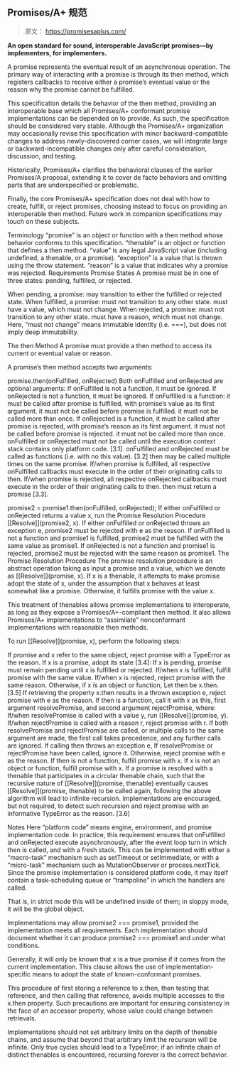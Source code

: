 ## Promises/A+ 规范
> 原文： https://promisesaplus.com/

**An open standard for sound, interoperable JavaScript promises—by implementers, for implementers.**

A promise represents the eventual result of an asynchronous operation. The primary way of interacting with a promise is through its then method, which registers callbacks to receive either a promise’s eventual value or the reason why the promise cannot be fulfilled.

This specification details the behavior of the then method, providing an interoperable base which all Promises/A+ conformant promise implementations can be depended on to provide. As such, the specification should be considered very stable. Although the Promises/A+ organization may occasionally revise this specification with minor backward-compatible changes to address newly-discovered corner cases, we will integrate large or backward-incompatible changes only after careful consideration, discussion, and testing.

Historically, Promises/A+ clarifies the behavioral clauses of the earlier Promises/A proposal, extending it to cover de facto behaviors and omitting parts that are underspecified or problematic.

Finally, the core Promises/A+ specification does not deal with how to create, fulfill, or reject promises, choosing instead to focus on providing an interoperable then method. Future work in companion specifications may touch on these subjects.

Terminology
“promise” is an object or function with a then method whose behavior conforms to this specification.
“thenable” is an object or function that defines a then method.
“value” is any legal JavaScript value (including undefined, a thenable, or a promise).
“exception” is a value that is thrown using the throw statement.
“reason” is a value that indicates why a promise was rejected.
Requirements
Promise States
A promise must be in one of three states: pending, fulfilled, or rejected.

When pending, a promise:
may transition to either the fulfilled or rejected state.
When fulfilled, a promise:
must not transition to any other state.
must have a value, which must not change.
When rejected, a promise:
must not transition to any other state.
must have a reason, which must not change.
Here, “must not change” means immutable identity (i.e. ===), but does not imply deep immutability.

The then Method
A promise must provide a then method to access its current or eventual value or reason.

A promise’s then method accepts two arguments:

promise.then(onFulfilled, onRejected)
Both onFulfilled and onRejected are optional arguments:
If onFulfilled is not a function, it must be ignored.
If onRejected is not a function, it must be ignored.
If onFulfilled is a function:
it must be called after promise is fulfilled, with promise’s value as its first argument.
it must not be called before promise is fulfilled.
it must not be called more than once.
If onRejected is a function,
it must be called after promise is rejected, with promise’s reason as its first argument.
it must not be called before promise is rejected.
it must not be called more than once.
onFulfilled or onRejected must not be called until the execution context stack contains only platform code. [3.1].
onFulfilled and onRejected must be called as functions (i.e. with no this value). [3.2]
then may be called multiple times on the same promise.
If/when promise is fulfilled, all respective onFulfilled callbacks must execute in the order of their originating calls to then.
If/when promise is rejected, all respective onRejected callbacks must execute in the order of their originating calls to then.
then must return a promise [3.3].

 promise2 = promise1.then(onFulfilled, onRejected);
If either onFulfilled or onRejected returns a value x, run the Promise Resolution Procedure [[Resolve]](promise2, x).
If either onFulfilled or onRejected throws an exception e, promise2 must be rejected with e as the reason.
If onFulfilled is not a function and promise1 is fulfilled, promise2 must be fulfilled with the same value as promise1.
If onRejected is not a function and promise1 is rejected, promise2 must be rejected with the same reason as promise1.
The Promise Resolution Procedure
The promise resolution procedure is an abstract operation taking as input a promise and a value, which we denote as [[Resolve]](promise, x). If x is a thenable, it attempts to make promise adopt the state of x, under the assumption that x behaves at least somewhat like a promise. Otherwise, it fulfills promise with the value x.

This treatment of thenables allows promise implementations to interoperate, as long as they expose a Promises/A+-compliant then method. It also allows Promises/A+ implementations to “assimilate” nonconformant implementations with reasonable then methods.

To run [[Resolve]](promise, x), perform the following steps:

If promise and x refer to the same object, reject promise with a TypeError as the reason.
If x is a promise, adopt its state [3.4]:
If x is pending, promise must remain pending until x is fulfilled or rejected.
If/when x is fulfilled, fulfill promise with the same value.
If/when x is rejected, reject promise with the same reason.
Otherwise, if x is an object or function,
Let then be x.then. [3.5]
If retrieving the property x.then results in a thrown exception e, reject promise with e as the reason.
If then is a function, call it with x as this, first argument resolvePromise, and second argument rejectPromise, where:
If/when resolvePromise is called with a value y, run [[Resolve]](promise, y).
If/when rejectPromise is called with a reason r, reject promise with r.
If both resolvePromise and rejectPromise are called, or multiple calls to the same argument are made, the first call takes precedence, and any further calls are ignored.
If calling then throws an exception e,
If resolvePromise or rejectPromise have been called, ignore it.
Otherwise, reject promise with e as the reason.
If then is not a function, fulfill promise with x.
If x is not an object or function, fulfill promise with x.
If a promise is resolved with a thenable that participates in a circular thenable chain, such that the recursive nature of [[Resolve]](promise, thenable) eventually causes [[Resolve]](promise, thenable) to be called again, following the above algorithm will lead to infinite recursion. Implementations are encouraged, but not required, to detect such recursion and reject promise with an informative TypeError as the reason. [3.6]

Notes
Here “platform code” means engine, environment, and promise implementation code. In practice, this requirement ensures that onFulfilled and onRejected execute asynchronously, after the event loop turn in which then is called, and with a fresh stack. This can be implemented with either a “macro-task” mechanism such as setTimeout or setImmediate, or with a “micro-task” mechanism such as MutationObserver or process.nextTick. Since the promise implementation is considered platform code, it may itself contain a task-scheduling queue or “trampoline” in which the handlers are called.

That is, in strict mode this will be undefined inside of them; in sloppy mode, it will be the global object.

Implementations may allow promise2 === promise1, provided the implementation meets all requirements. Each implementation should document whether it can produce promise2 === promise1 and under what conditions.

Generally, it will only be known that x is a true promise if it comes from the current implementation. This clause allows the use of implementation-specific means to adopt the state of known-conformant promises.

This procedure of first storing a reference to x.then, then testing that reference, and then calling that reference, avoids multiple accesses to the x.then property. Such precautions are important for ensuring consistency in the face of an accessor property, whose value could change between retrievals.

Implementations should not set arbitrary limits on the depth of thenable chains, and assume that beyond that arbitrary limit the recursion will be infinite. Only true cycles should lead to a TypeError; if an infinite chain of distinct thenables is encountered, recursing forever is the correct behavior.
